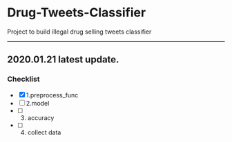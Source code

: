 # Drug-Tweets-Classifier
Project to build illegal drug selling tweets classifier

---
## 2020.01.21 latest update.

### Checklist  

- [x] 1.preprocess_func  
- [ ] 2.model  
- [ ] 3. accuracy  
- [ ] 4. collect data  